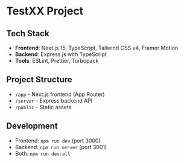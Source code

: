 # TestXX Project

## Tech Stack
- **Frontend**: Next.js 15, TypeScript, Tailwind CSS v4, Framer Motion
- **Backend**: Express.js with TypeScript
- **Tools**: ESLint, Prettier, Turbopack

## Project Structure
- `/app` - Next.js frontend (App Router)
- `/server` - Express backend API
- `/public` - Static assets

## Development
- Frontend: `npm run dev` (port 3000)
- Backend: `npm run server` (port 3001)
- Both: `npm run dev:all`
